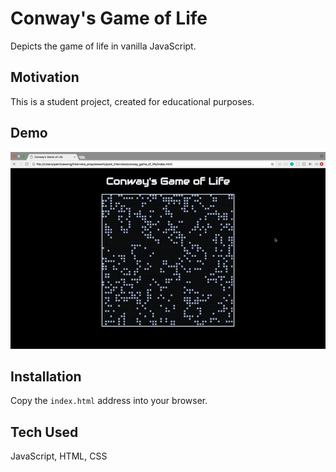# Conway's Game of Life

Depicts the game of life in vanilla JavaScript.

## Motivation

This is a student project, created for educational purposes.

## Demo

![alt-text](https://github.com/p-wong/conways_game_of_life/blob/master/life_demo.gif)

## Installation

Copy the ```index.html``` address into your browser.

## Tech Used

JavaScript, HTML, CSS
